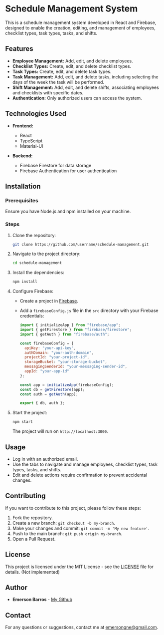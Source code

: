 # Schedule Management System

This is a schedule management system developed in React and Firebase, designed to enable the creation, editing, and management of employees, checklist types, task types, tasks, and shifts.

## Features

- **Employee Management:** Add, edit, and delete employees.
- **Checklist Types:** Create, edit, and delete checklist types.
- **Task Types:** Create, edit, and delete task types.
- **Task Management:** Add, edit, and delete tasks, including selecting the days of the week the task will be performed.
- **Shift Management:** Add, edit, and delete shifts, associating employees and checklists with specific dates.
- **Authentication:** Only authorized users can access the system.

## Technologies Used

- **Frontend:**
  - React
  - TypeScript
  - Material-UI

- **Backend:**
  - Firebase Firestore for data storage
  - Firebase Authentication for user authentication

## Installation

### Prerequisites

Ensure you have Node.js and npm installed on your machine.

### Steps

1. Clone the repository:

   ```bash
   git clone https://github.com/username/schedule-management.git
   ```

2. Navigate to the project directory:

   ```bash
   cd schedule-management
   ```

3. Install the dependencies:

   ```bash
   npm install
   ```

4. Configure Firebase:

   - Create a project in [Firebase](https://firebase.google.com/).
   - Add a `firebaseConfig.js` file in the `src` directory with your Firebase credentials:

     ```javascript
     import { initializeApp } from "firebase/app";
     import { getFirestore } from "firebase/firestore";
     import { getAuth } from "firebase/auth";

     const firebaseConfig = {
       apiKey: "your-api-key",
       authDomain: "your-auth-domain",
       projectId: "your-project-id",
       storageBucket: "your-storage-bucket",
       messagingSenderId: "your-messaging-sender-id",
       appId: "your-app-id"
     };

     const app = initializeApp(firebaseConfig);
     const db = getFirestore(app);
     const auth = getAuth(app);

     export { db, auth };
     ```

5. Start the project:

   ```bash
   npm start
   ```

   The project will run on `http://localhost:3000`.

## Usage

- Log in with an authorized email.
- Use the tabs to navigate and manage employees, checklist types, task types, tasks, and shifts.
- Edit and delete actions require confirmation to prevent accidental changes.

## Contributing

If you want to contribute to this project, please follow these steps:

1. Fork the repository.
2. Create a new branch: `git checkout -b my-branch`.
3. Make your changes and commit: `git commit -m 'My new feature'`.
4. Push to the main branch: `git push origin my-branch`.
5. Open a Pull Request.

## License

This project is licensed under the MIT License - see the [LICENSE](LICENSE) file for details. (Not implemented)

## Author

- **Emerson Barros** - [My Github](https://github.com/Remisu)

## Contact

For any questions or suggestions, contact me at [emersongne@gmail.com](mailto:your.email@example.com).
